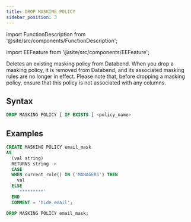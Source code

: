 ```yaml
---
title: DROP MASKING POLICY
sidebar_position: 3
---
```


import FunctionDescription from '@site/src/components/FunctionDescription';

<FunctionDescription description="Introduced or updated: v1.2.45"/>

import EEFeature from '@site/src/components/EEFeature';

<EEFeature featureName='MASKING POLICY'/>

Deletes an existing masking policy from Databend. When you drop a masking policy, it is removed from Databend, and its associated masking rules are no longer in effect. Please note that, before dropping a masking policy, ensure that this policy is not associated with any columns.

## Syntax

```sql
DROP MASKING POLICY [ IF EXISTS ] <policy_name>
```

## Examples

```sql
CREATE MASKING POLICY email_mask
AS
  (val string)
  RETURNS string ->
  CASE
  WHEN current_role() IN ('MANAGERS') THEN
    val
  ELSE
    '*********'
  END
  COMMENT = 'hide_email';

DROP MASKING POLICY email_mask;
```